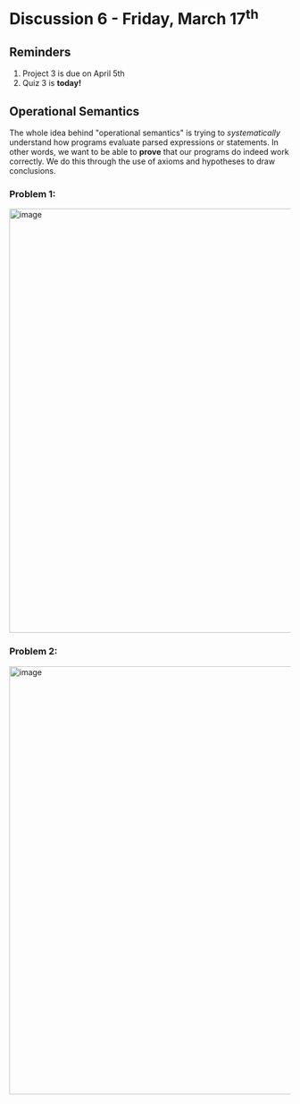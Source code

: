 # Discussion 6 - Friday, March 17<sup>th</sup>

## Reminders
1. Project 3 is due on April 5th
2. Quiz 3 is **today!**

## Operational Semantics
The whole idea behind "operational semantics" is trying to *systematically* understand how programs evaluate parsed expressions or statements. In other words, we want to be able to **prove** that our programs do indeed work correctly. We do this through the use of axioms and hypotheses to draw conclusions.

### Problem 1:
<img width="758" alt="image" src="https://user-images.githubusercontent.com/25085195/225814389-5d59a7bb-c738-4f3d-87e1-504621acb17e.png">

### Problem 2:
<img width="765" alt="image" src="https://user-images.githubusercontent.com/25085195/225814404-8a04889b-079a-4e04-9a4a-d2ff5bd94c91.png">
